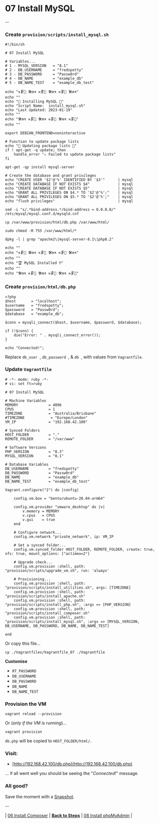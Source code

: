 # 07 Install MySQL

--

### Create `provision/scripts/install_mysql.sh`

```
#!/bin/sh

# 07 Install MySQL

# Variables...
# 1 - MYSQL_VERSION   = "8.1"
# 2 - DB_USERNAME     = "fredspotty"
# 3 - DB_PASSWORD     = "Passw0rd"
# 4 - DB_NAME         = "example_db"
# 5 - DB_NAME_TEST    = "example_db_test"

echo "⚒️🗜🔭 🛠️⚙️⚗️ ⚒️🗜🔭 🛠️⚙️⚗️ ⚒️🗜🔭 🛠️⚙️⚗️"
echo ""
echo "🚀 Installing MySQL 🚀"
echo "Script Name:  install_mysql.sh"
echo "Last Updated: 2023-01-19"
echo ""
echo "🛠️⚙️⚗️ ⚒️🗜🔭 🛠️⚙️⚗️ ⚒️🗜🔭 🛠️⚙️⚗️ ⚒️🗜🔭"
echo ""

export DEBIAN_FRONTEND=noninteractive

# Function to update package lists
echo "🔄 Updating package lists 🔄"
if ! apt-get -q update; then
	handle_error "⚠️ Failed to update package lists"
fi

apt-get -qy install mysql-server

# Create the database and grant privileges
echo "CREATE USER '$2'@'%' IDENTIFIED BY '$3'"      | mysql
echo "CREATE DATABASE IF NOT EXISTS $4"             | mysql
echo "CREATE DATABASE IF NOT EXISTS $5"             | mysql
echo "GRANT ALL PRIVILEGES ON $4.* TO '$2'@'%';"    | mysql
echo "GRANT ALL PRIVILEGES ON $5.* TO '$2'@'%';"    | mysql
echo "flush privileges"                             | mysql

sed -i "s/.*bind-address.*/bind-address = 0.0.0.0/" /etc/mysql/mysql.conf.d/mysqld.cnf

cp /var/www/provision/html/db.php /var/www/html/

sudo chmod -R 755 /var/www/html/*

dpkg -l | grep "apache2\|mysql-server-8.1\|php8.2"

echo ""
echo "⚒️🗜🔭 🛠️⚙️⚗️ ⚒️🗜🔭 🛠️⚙️⚗️ ⚒️🗜🔭 🛠️⚙️⚗️"
echo ""
echo "🏆 MySQL Installed ‼️"
echo ""
echo "🛠️⚙️⚗️ ⚒️🗜🔭 🛠️⚙️⚗️ ⚒️🗜🔭 🛠️⚙️⚗️ ⚒️🗜🔭"
```

### Create `provision/html/db.php`

```
<?php
$host       = "localhost";
$username   = "fredspotty";
$password   = "Passw0rd";
$database   = "example_db";

$conn = mysqli_connect($host, $username, $password, $database);

if (!$conn) {
    die("Error: " . mysqli_connect_error());
}

echo "Connected!";
```

Replace `db_user `, `db_password `, & `db `, with values from `Vagrantfile`.

### Update `Vagrantfile`

```
# -*- mode: ruby -*-
# vi: set ft=ruby

# 07 Install MySQL

# Machine Variables
MEMORY              = 4096
CPUS                = 1
TIMEZONE            = "Australia/Brisbane"
#TIMEZONE            = "Europe/London"
VM_IP               = "192.168.42.100"

# Synced Folders
HOST_FOLDER         = "."
REMOTE_FOLDER       = "/var/www"

# Software Versions
PHP_VERSION         = "8.3"
MYSQL_VERSION       = "8.1"

# Database Variables
DB_USERNAME         = "fredspotty"
DB_PASSWORD         = "Passw0rd"
DB_NAME             = "example_db"
DB_NAME_TEST        = "example_db_test"

Vagrant.configure("2") do |config|

	config.vm.box = "bento/ubuntu-20.04-arm64"

	config.vm.provider "vmware_desktop" do |v|
		v.memory = MEMORY
		v.cpus   = CPUS
		v.gui    = true
	end

	# Configure network...
	config.vm.network "private_network", ip: VM_IP

	# Set a synced folder...
	config.vm.synced_folder HOST_FOLDER, REMOTE_FOLDER, create: true, nfs: true, mount_options: ["actimeo=2"]

	# Upgrade check...
	config.vm.provision :shell, path: "provision/scripts/upgrade_vm.sh", run: 'always'

	# Provisioning...
	config.vm.provision :shell, path: "provision/scripts/install_utilities.sh", args: [TIMEZONE]
	config.vm.provision :shell, path: "provision/scripts/install_apache.sh"
	config.vm.provision :shell, path: "provision/scripts/install_php.sh", :args => [PHP_VERSION]
	config.vm.provision :shell, path: "provision/scripts/install_composer.sh"
	config.vm.provision :shell, path: "provision/scripts/install_mysql.sh", :args => [MYSQL_VERSION, DB_USERNAME, DB_PASSWORD, DB_NAME, DB_NAME_TEST]

end
```

Or copy this file...

```
cp ./Vagrantfiles/Vagrantfile_07 ./Vagrantfile
```

**Customise**

* `RT_PASSWORD`
* `DB_USERNAME`
* `DB_PASSWORD`
* `DB_NAME`
* `DB_NAME_TEST`

### Provision the VM

```
vagrant reload --provision
```

Or (*only if the VM is running*)...

```
vagrant provision
```

`db.php` will be copied to `HOST_FOLDER/html/`.

### Visit:

* [http://192.168.42.100/db.php](http://192.168.42.100/db.php)

... if all went well you should be seeing the "*Connected!*" message.

### All good?

Save the moment with a [Snapshot](./Snapshots.md).

--

| [06 Install Composer](./06_Install_Composer.md)
| [**Back to Steps**](../README.md)
| [08 Install phpMyAdmin](./08_Install_phpMyAdmin.md)
|
